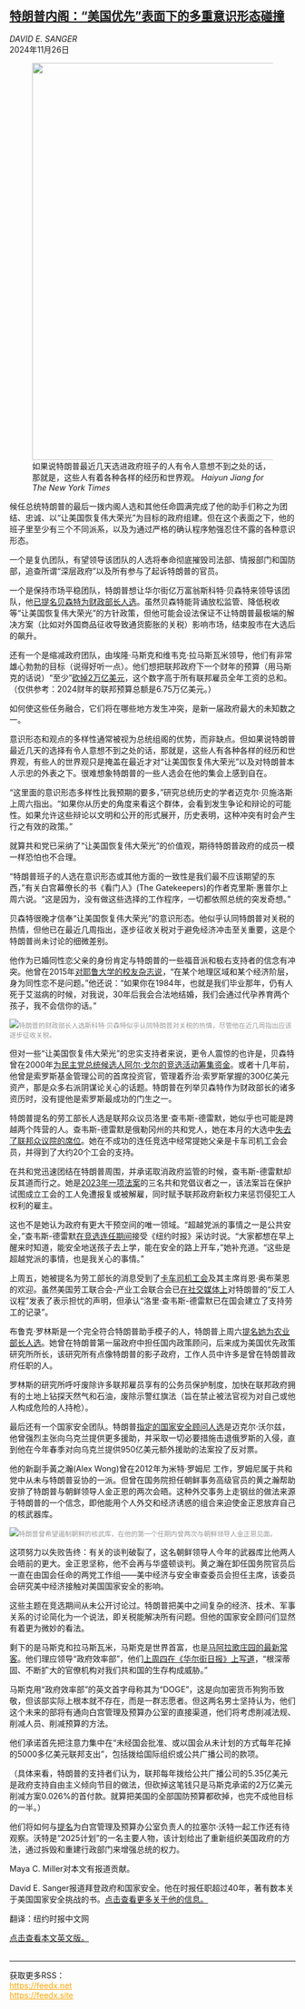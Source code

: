 <!--1732588621000-->
[特朗普内阁：“美国优先”表面下的多重意识形态碰撞](https://cn.nytimes.com/usa/20241126/trump-cabinet-america-first/)
------

<address>DAVID E. SANGER</address><time pudate="2024-11-26 10:19:11" datetime="2024-11-26 10:19:11">2024年11月26日</time><figure><img src="https://images.weserv.nl/?url=static01.nyt.com/images/2024/11/24/multimedia/24dc-ASSESS-lbcw/24dc-ASSESS-lbcw-master1050.jpg" width="1050" height="700"><figcaption>如果说特朗普最近几天选进政府班子的人有令人意想不到之处的话，那就是，这些人有着各种各样的经历和世界观。 <cite>Haiyun Jiang for The New York Times</cite></figcaption></figure><section><p>候任总统特朗普的最后一拨内阁人选和其他任命圆满完成了他的助手们称之为团结、忠诚、以“让美国恢复伟大荣光”为目标的政府组建。但在这个表面之下，他的班子里至少有三个不同派系，以及为通过严格的确认程序勉强忍住不露的各种意识形态。</p><p>一个是复仇​​团队，有望领导该团队的人选将奉命彻底摧毁司法部、情报部门和国防部，追查所谓“深层政府”以及所有参与了起诉特朗普的官员。</p><p>一个是保持市场平稳团队，特朗普想让华尔街亿万富翁斯科特·贝森特来领导该团队，他<a href="https://www.nytimes.com/2024/11/22/business/trump-scott-bessent-treasury.html">已提名贝森特为财政部长人选</a>。虽然贝森特能背诵放松监管、降低税收等“让美国恢复伟大荣光”的方针政策，但他可能会设法保证不让特朗普最极端的解决方案（比如对外国商品征收导致通货膨胀的关税）影响市场，结束股市在大选后的飙升。</p><p>还有一个是缩减政府团队，由埃隆·马斯克和维韦克·拉马斯瓦米领导，他们有非常雄心勃勃的目标（说得好听一点）。他们想把联邦政府下一个财年的预算（用马斯克的话说）“至少”<a href="https://www.nytimes.com/2024/11/16/us/politics/dept-government-efficiency-explainer.html">砍掉2万亿美元</a>，这个数字高于所有联邦雇员全年工资的总和。（仅供参考：2024财年的联邦预算总额是6.75万亿美元。）</p><p>如何使这些任务融合，它们将在哪些地方发生冲突，是新一届政府最大的未知数之一。</p><p>意识形态和观点的多样性通常被视为总统组阁的优势，而非缺点。但如果说特朗普最近几天的选择有令人意想不到之处的话，那就是，这些人有各种各样的经历和世界观，有些人的世界观只是掩盖在最近才对“让美国恢复伟大荣光”以及对特朗普本人示忠的外表之下。很难想象特朗普的一些人选会在他的集会上感到自在。</p><p>“这里面的意识形态多样性比我预期的要多，”研究总统历史的学者迈克尔·贝施洛斯上周六指出。“如果你从历史的角度来看这个群体，会看到发生争论和辩论的可能性。如果允许这些辩论以文明和公开的形式展开，历史表明，这种冲突有时会产生行之有效的政策。”</p><p>就算共和党已采纳了“让美国恢复伟大荣光”的价值观，期待特朗普政府的成员一模一样恐怕也不合理。</p><p>“特朗普班子的人选在意识形态或其他方面的一致性是我们最不应该期望的东西，”有关白宫幕僚长的书《看门人》(The Gatekeepers)的作者克里斯·惠普尔上周六说。“这是因为，没有做这些选择的工作程序，一切都依照总统的突发奇想。”</p><p>贝森特很晚才信奉“让美国恢复伟大荣光”的意识形态。他似乎认同特朗普对关税的热情，但他已在最近几周指出，逐步征收关税对于避免经济冲击至关重要，这是个特朗普尚未讨论的细微差别。</p><p>他作为已婚同性恋父亲的身份肯定与特朗普的一些福音派和极右支持者的信念有冲突。他曾在2015年<a rel="noopener noreferrer" target="_blank" href="https://yalealumnimagazine.org/articles/4159-scott-bessent">对耶鲁大学的校友杂志说</a>，“在某个地理区域和某个经济阶层，身为同性恋不是问题。”他还说：“如果你在1984年，也就是我们毕业那年，仍有人死于艾滋病的时候，对我说，30年后我会合法地结婚，我们会通过代孕养育两个孩子，我不会信你的话。”</p><p><img src="https://images.weserv.nl/?url=static01.nyt.com/images/2024/11/24/multimedia/24dc-ASSESS-wvmz/24dc-ASSESS-wvmz-master1050.jpg"><small style="color: #999;">特朗普的财政部长人选斯科特·贝森特似乎认同特朗普对关税的热情，尽管他在近几周指出应该逐步征收关税。</small></p><p>但对一些“让美国恢复伟大荣光”的忠实支持者来说，更令人震惊的也许是，贝森特曾在2000年<a href="https://www.nytimes.com/2024/11/23/us/politics/scott-bessent-treasury-profile.html">为民主党总统候选人阿尔·戈尔的竞选活动筹集资金</a>。或者十几年前，他曾是索罗斯基金管理公司的首席投资官，管理着乔治·索罗斯掌握的300亿美元资产，那是众多右派阴谋论关心的话题。特朗普在列举贝森特作为财政部长的诸多资历时，没有提他是索罗斯最成功的门生之一。</p><p>特朗普提名的劳工部长人选是联邦众议员洛里·查韦斯-德雷默，她似乎也可能是跨越两个阵营的人。查韦斯-德雷默是俄勒冈州的共和党人，她在本月的大选中<a href="https://www.nytimes.com/2024/11/14/us/elections/oregon-house-chavez-deremer-bynum.html">失去了联邦众议院的席位</a>。她在不成功的连任竞选中经常提她父亲是卡车司机工会会员，并得到了大约20个工会的支持。</p><p>在共和党迅速团结在特朗普周围，并承诺取消政府监管的时候，查韦斯-德雷默却反其道而行之。她是<a rel="noopener noreferrer" target="_blank" href="https://www.congress.gov/bill/117th-congress/house-bill/842">2023年一项法案</a>的三名共和党倡议者之一，该法案旨在保护试图成立工会的工人免遭报复或被解雇，同时赋予联邦政府新权力来惩罚侵犯工人权利的雇主。</p><p>这也不是她认为政府有更大干预空间的唯一领域。“超越党派的事情之一是公共安全，”查韦斯-德雷默<a href="https://www.nytimes.com/2024/10/18/us/politics/republicans-crime-2024-election.html">在竞选连任期间</a>接受《纽约时报》采访时说。“大家都想在早上醒来时知道，能安全地送孩子去上学，能在安全的路上开车，”她补充道。“这些是超越党派的事情，也是我关心的事情。”</p><p>上周五，她被提名为劳工部长的消息受到了<a rel="noopener noreferrer" target="_blank" href="https://x.com/TeamsterSOB/status/1860118006820479289">卡车司机工会</a>及其主席肖恩·奥布莱恩的欢迎。虽然美国劳工联合会-产业工会联合会已<a rel="noopener noreferrer" target="_blank" href="https://x.com/AFLCIO/status/1860174292752957552">在社交媒体上</a>对特朗普的“反工人议程”发表了表示担忧的声明，但承认“洛里·查韦斯-德雷默已在国会建立了支持劳工的记录”。</p><p>布鲁克·罗林斯是一个完全符合特朗普助手模子的人，特朗普上周六<a href="https://www.nytimes.com/2024/11/23/us/politics/trump-agriculture-secretary.html">提名她为农业部长人选</a>。她曾在特朗普第一届政府中担任国内政策顾问，后来成为美国优先政策研究所所长，该研究所有点像特朗普的影子政府，工作人员中许多是曾在特朗普政府任职的人。</p><p>罗林斯的研究所呼吁废除许多联邦雇员享有的公务员保护制度，加快在联邦政府拥有的土地上钻探天然气和石油，废除示警红旗法（旨在禁止被法官视为对自己或他人构成危险的人持枪）。</p><p>最后还有一个国家安全团队。特朗普<a href="https://www.nytimes.com/2024/11/12/us/politics/who-is-michael-waltz-trump.html">指定的国家安全顾问人选</a>是迈克尔·沃尔兹，他曾强烈主张向乌克兰提供更多援助，并采取一切必要措施击退俄罗斯的入侵，直到他在今年春季对向乌克兰提供950亿美元额外援助的法案投了反对票。</p><p>他的新副手黃之瀚(Alex Wong)曾在2012年为米特·罗姆尼 工作，罗姆尼属于共和党中从未与特朗普妥协的一派。但曾在国务院担任朝鲜事务高级官员的黄之瀚帮助安排了特朗普与朝鲜领导人金正恩的两次会晤。这种外交事务上走钢丝的做法来源于特朗普的一个信念，即他能用个人外交和经济诱惑的组合来迫使金正恩放弃自己的核武器库。</p><p><img src="https://images.weserv.nl/?url=static01.nyt.com/images/2024/11/24/multimedia/24dc-ASSESS-kwjz/24dc-ASSESS-kwjz-master1050.jpg"><small style="color: #999;">特朗普曾希望遏制朝鲜的核武库，在他的第一个任期内曾两次与朝鲜领导人金正恩见面。</small></p><p>这项努力以失败告终：有关的谈判破裂了，这名朝鲜领导人今年的武器库比他两人会晤前的更大。金正恩坚称，他不会再与华盛顿谈判。黄之瀚在卸任国务院官员后一直在由国会任命的两党工作组——美中经济与安全审查委员会担任主席，该委员会研究美中经济接触对美国国家安全的影响。</p><p>这些主题在竞选期间从未公开讨论过。特朗普把美中之间复杂的经济、技术、军事关系的讨论简化为一个说法，即关税能解决所有问题。但他的国家安全顾问们显然有着更为微妙的看法。</p><p>剩下的是马斯克和拉马斯瓦米，马斯克是世界首富，也是<a href="https://www.nytimes.com/2024/11/22/us/politics/elon-musk-trump.html">马阿拉歌庄园的最新常客</a>。他们理应领导“政府效率部”，他们<a rel="noopener noreferrer" target="_blank" href="https://www.wsj.com/opinion/musk-and-ramaswamy-the-doge-plan-to-reform-government-supreme-court-guidance-end-executive-power-grab-fa51c020?mod=opinion_trendingnow_article_pos1">上周四在《华尔街日报》上写道</a>，“根深蒂固、不断扩大的官僚机构对我们共和国的生存构成威胁。”</p><p>马斯克用“政府效率部”的英文首字母称其为“DOGE”，这是向加密货币狗狗币致敬，但该部实际上根本就不存在，而是一群志愿者。但这两名男士坚持认为，他们这个未来的部将有通向白宫管理及预算办公室的直接渠道，他们将考虑削减法规、削减人员、削减预算的方法。</p><p>他们承诺首先把注意力集中在“未经国会批准、或以国会从未计划的方式每年花掉的5000多亿美元联邦支出”，包括拨给国际组织或公共广播公司的款项。</p><p>（具体来看，特朗普的支持者们认为，联邦每年拨给公共广播公司的5.35亿美元是政府支持自由主义倾向节目的做法，但砍掉这笔钱只是马斯克承诺的2万亿美元削减方案0.026%的首付款。就算把美国的全部国防预算都砍掉，也完不成他目标的一半。）</p><p>他们将如何与<a href="https://www.nytimes.com/2024/11/22/us/politics/russell-vought-office-of-management-and-budget.html">提名</a>为白宫管理及预算办公室负责人的拉塞尔·沃特一起工作还有待观察。沃特是“2025计划”的一名主要人物，该计划给出了重新组织美国政府的方法，通过拆毁和重建行政部门来增强总统的权力。</p></section><footer><p>Maya C. Miller对本文有报道贡献。</p><p>David E. Sanger报道拜登政府和国家安全。他在时报任职超过40年，著有数本关于美国国家安全挑战的书。<a rel="nofollow" target="_blank" href="https://www.nytimes.com/by/david-e-sanger">点击查看更多关于他的信息。</a></p><p>翻译：纽约时报中文网</p><a rel="nofollow" target="_blank" href="https://www.nytimes.com/2024/11/24/us/politics/trump-cabinet-america-first.html">点击查看本文英文版。</a></footer><br><hr><div>获取更多RSS：<br><a href="https://feedx.net" style="color:orange" target="_blank">https://feedx.net</a> <br><a href="https://feedx.site" style="color:orange" target="_blank">https://feedx.site</a><br></div>
